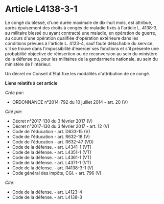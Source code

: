 # Article L4138-3-1

Le congé du blessé, d'une durée maximale de dix-huit mois, est attribué, après épuisement des droits à congés de maladie
fixés à l'article L. 4138-3, au militaire blessé ou ayant contracté une maladie, en opération de guerre, au cours d'une
opération qualifiée d'opération extérieure dans les conditions prévues à l'article L. 4123-4, sauf faute détachable du
service, s'il se trouve dans l'impossibilité d'exercer ses fonctions et s'il présente une probabilité objective de
réinsertion ou de reconversion au sein du ministère de la défense ou, pour les militaires de la gendarmerie nationale, au
sein du ministère de l'intérieur. 

Un décret en Conseil d'Etat fixe les modalités d'attribution de ce congé.

**Liens relatifs à cet article**

_Créé par_:

  - ORDONNANCE n°2014-792 du 10 juillet 2014 - art. 20 (V)

_Cité par_:

  - Décret n°2017-130 du 3 février 2017 (V)
  - Décret n°2017-130 du 3 février 2017 - art. 12 (V)
  - Code de l'éducation - art. D633-15 (V)
  - Code de l'éducation - art. R632-18 (V)
  - Code de l'éducation - art. R632-47 (VD)
  - Code de la défense. - art. L4341-1 (VT)
  - Code de la défense. - art. L4351-1 (VT)
  - Code de la défense. - art. L4361-1 (VT)
  - Code de la défense. - art. L4371-1 (VT)
  - Code de la défense. - art. R4138-3-1 (V)
  - Code général des impôts, CGI. - art. 796 (V)

_Cite_:

  - Code de la défense. - art. L4123-4
  - Code de la défense. - art. L4138-3
